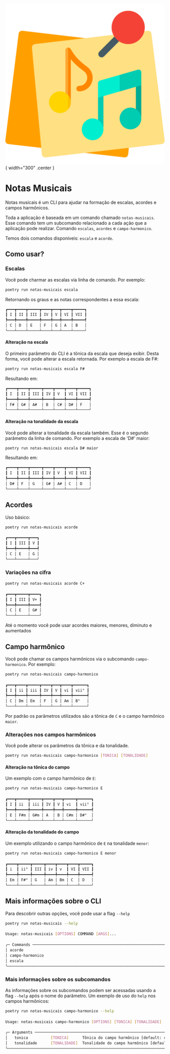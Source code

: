 ![logo_do_projeto](assets/logo.png){ width="300" .center }
# Notas Musicais

Notas musicais é um CLI para ajudar na formação de escalas, acordes e campos harmônicos.

Toda a aplicação é baseada em um comando chamado `notas-musicais`. Esse comando tem um 
subcomando relacionado a cada ação que a aplicação pode realizar. Comando `escalas`,
`acordes` e `campo-harmonico`.

Temos dois comandos disponíveis: `escala` e `acorde`.

## Como usar?

### Escalas

Você pode charmar as escalas via linha de comando. Por exemplo:

```bash
poetry run notas-musicais escala
```

Retornando os graus e as notas correspondentes a essa escala:

```bash
┏━━━┳━━━━┳━━━━━┳━━━━┳━━━┳━━━━┳━━━━━┓
┃ I ┃ II ┃ III ┃ IV ┃ V ┃ VI ┃ VII ┃
┡━━━╇━━━━╇━━━━━╇━━━━╇━━━╇━━━━╇━━━━━┩
│ C │ D  │ E   │ F  │ G │ A  │ B   │
└───┴────┴─────┴────┴───┴────┴─────┘
```

#### Alteração na escala

O primeiro parâmetro do CLI é a tônica da escala que deseja exibir. Desta forma,
você pode alterar a escala retornada. Por exemplo a escala de F#:

```bash
poetry run notas-musicais escala F#
```
Resultando em:

```bash
┏━━━━┳━━━━┳━━━━━┳━━━━┳━━━━┳━━━━┳━━━━━┓
┃ I  ┃ II ┃ III ┃ IV ┃ V  ┃ VI ┃ VII ┃
┡━━━━╇━━━━╇━━━━━╇━━━━╇━━━━╇━━━━╇━━━━━┩
│ F# │ G# │ A#  │ B  │ C# │ D# │ F   │
└────┴────┴─────┴────┴────┴────┴─────┘
```

#### Alteração na tonalidade da escala

Você pode alterar a tonalidade da escala também. Esse é o segundo parâmetro da linha
de comando. Por exemplo a escala de 'D#' maior:

```bash
poetry run notas-musicais escala D# maior
```

Resultando em:

```bash
┏━━━━┳━━━━┳━━━━━┳━━━━┳━━━━┳━━━━┳━━━━━┓
┃ I  ┃ II ┃ III ┃ IV ┃ V  ┃ VI ┃ VII ┃
┡━━━━╇━━━━╇━━━━━╇━━━━╇━━━━╇━━━━╇━━━━━┩
│ D# │ F  │ G   │ G# │ A# │ C  │ D   │
└────┴────┴─────┴────┴────┴────┴─────┘
```

## Acordes

Uso básico:

```bash
poetry run notas-musicais acorde

┏━━━┳━━━━━┳━━━┓
┃ I ┃ III ┃ V ┃
┡━━━╇━━━━━╇━━━┩
│ C │ E   │ G │
└───┴─────┴───┘

```

### Variações na cifra

```bash
poetry run notas-musicais acorde C+

┏━━━┳━━━━━┳━━━━┓
┃ I ┃ III ┃ V+ ┃
┡━━━╇━━━━━╇━━━━┩
│ C │ E   │ G# │
└───┴─────┴────┘

```

Até o momento você pode usar acordes maiores, menores, diminuto e aumentados


## Campo harmônico

Você pode chamar os campos harmônicos via o subcomando `campo-harmonico`. Por exemplo:

```bash
poetry run notas-musicais campo-harmonico

┏━━━┳━━━━┳━━━━━┳━━━━┳━━━┳━━━━┳━━━━━━┓
┃ I ┃ ii ┃ iii ┃ IV ┃ V ┃ vi ┃ vii° ┃
┡━━━╇━━━━╇━━━━━╇━━━━╇━━━╇━━━━╇━━━━━━┩
│ C │ Dm │ Em  │ F  │ G │ Am │ B°   │
└───┴────┴─────┴────┴───┴────┴──────┘

```

Por padrão os parâmetros utilizados são a tônica de `C` e o campo harmônico `maior`.

### Alterações nos campos harmônicos

Você pode alterar os parâmetros da tônica e da tonalidade.

```bash
poetry run notas-musicais campo-harmonico [TONICA] [TONALIDADE]
```

#### Alteração na tônica do campo

Um exemplo com o campo harmônico de `E`:

```bash
poetry run notas-musicais campo-harmonico E

┏━━━┳━━━━━┳━━━━━┳━━━━┳━━━┳━━━━━┳━━━━━━┓
┃ I ┃ ii  ┃ iii ┃ IV ┃ V ┃ vi  ┃ vii° ┃
┡━━━╇━━━━━╇━━━━━╇━━━━╇━━━╇━━━━━╇━━━━━━┩
│ E │ F#m │ G#m │ A  │ B │ C#m │ D#°  │
└───┴─────┴─────┴────┴───┴─────┴──────┘
```

#### Alteração da tonalidade do campo

Um exemplo utilizando o campo harmônico de `E` na tonalidade `menor`:

```bash
poetry run notas-musicais campo-harmonico E menor

┏━━━━┳━━━━━┳━━━━━┳━━━━┳━━━━┳━━━━┳━━━━━┓
┃ i  ┃ ii° ┃ III ┃ iv ┃ v  ┃ VI ┃ VII ┃
┡━━━━╇━━━━━╇━━━━━╇━━━━╇━━━━╇━━━━╇━━━━━┩
│ Em │ F#° │ G   │ Am │ Bm │ C  │ D   │
└────┴─────┴─────┴────┴────┴────┴─────┘
```


## Mais informações sobre o CLI

Para descobrir outras opções, você pode usar a flag `--help`

```bash
poetry run notas-musicais --help

Usage: notas-musicais [OPTIONS] COMMAND [ARGS]...   

╭─ Commands ─────────────────────────────────────────────────────────────────────────────────────╮
│ acorde                                                                                         │
│ campo-harmonico                                                                                │
│ escala                                                                                         │
╰────────────────────────────────────────────────────────────────────────────────────────────────╯
```

### Mais informações sobre os subcomandos

As informações sobre os subcomandos podem ser acessadas usando a flag `--help` após o nome
do parâmetro. Um exemplo de uso do `help` nos campos harmônicos:

```bash
poetry run notas-musicais campo-harmonico --help

Usage: notas-musicais campo-harmonico [OPTIONS] [TONICA] [TONALIDADE]                                                
                                                                                                                                                                   
╭─ Arguments ───────────────────────────────────────────────────────────────────────────────╮
│   tonica          [TONICA]      Tônica do campo harmônico [default: c]                    │
│   tonalidade      [TONALIDADE]  Tonalidade do campo harmônico [default: maior]            │
╰───────────────────────────────────────────────────────────────────────────────────────────╯

```

